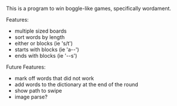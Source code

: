 This is a program to win boggle-like games, specifically wordament.

Features:

- multiple sized boards
- sort words by length
- either or blocks (ie 's/t')
- starts with blocks (ie 'a--')
- ends with blocks (ie '--s')

Future Features:
- mark off words that did not work
- add words to the dictionary at the end of the round
- show path to swipe
- image parse?
